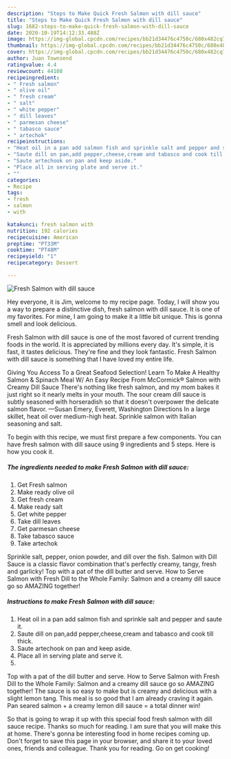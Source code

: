 ```yaml
---
description: "Steps to Make Quick Fresh Salmon with dill sauce"
title: "Steps to Make Quick Fresh Salmon with dill sauce"
slug: 1682-steps-to-make-quick-fresh-salmon-with-dill-sauce
date: 2020-10-19T14:12:33.488Z
image: https://img-global.cpcdn.com/recipes/bb21d34476c4750c/680x482cq70/fresh-salmon-with-dill-sauce-recipe-main-photo.jpg
thumbnail: https://img-global.cpcdn.com/recipes/bb21d34476c4750c/680x482cq70/fresh-salmon-with-dill-sauce-recipe-main-photo.jpg
cover: https://img-global.cpcdn.com/recipes/bb21d34476c4750c/680x482cq70/fresh-salmon-with-dill-sauce-recipe-main-photo.jpg
author: Juan Townsend
ratingvalue: 4.4
reviewcount: 44108
recipeingredient:
- " Fresh salmon"
- " olive oil"
- " fresh cream"
- " salt"
- " white pepper"
- " dill leaves"
- " parmesan cheese"
- " tabasco sauce"
- " artechok"
recipeinstructions:
- "Heat oil in a pan add salmon fish and sprinkle salt and pepper and saute it."
- "Saute dill on pan,add pepper,cheese,cream and tabasco and cook till thick."
- "Saute artechook on pan and keep aside."
- "Place all in serving plate and serve it."
- ""
categories:
- Recipe
tags:
- fresh
- salmon
- with

katakunci: fresh salmon with 
nutrition: 192 calories
recipecuisine: American
preptime: "PT33M"
cooktime: "PT48M"
recipeyield: "1"
recipecategory: Dessert

---
```



![Fresh Salmon with dill sauce](https://img-global.cpcdn.com/recipes/bb21d34476c4750c/680x482cq70/fresh-salmon-with-dill-sauce-recipe-main-photo.jpg)

Hey everyone, it is Jim, welcome to my recipe page. Today, I will show you a way to prepare a distinctive dish, fresh salmon with dill sauce. It is one of my favorites. For mine, I am going to make it a little bit unique. This is gonna smell and look delicious.

Fresh Salmon with dill sauce is one of the most favored of current trending foods in the world. It is appreciated by millions every day. It's simple, it is fast, it tastes delicious. They're fine and they look fantastic. Fresh Salmon with dill sauce is something that I have loved my entire life.

Giving You Access To a Great Seafood Selection! Learn To Make A Healthy Salmon &amp; Spinach Meal W/ An Easy Recipe From McCormick® Salmon with Creamy Dill Sauce There&#39;s nothing like fresh salmon, and my mom bakes it just right so it nearly melts in your mouth. The sour cream dill sauce is subtly seasoned with horseradish so that it doesn&#39;t overpower the delicate salmon flavor. —Susan Emery, Everett, Washington Directions In a large skillet, heat oil over medium-high heat. Sprinkle salmon with Italian seasoning and salt.


To begin with this recipe, we must first prepare a few components. You can have fresh salmon with dill sauce using 9 ingredients and 5 steps. Here is how you cook it.

<!--inarticleads1-->

##### The ingredients needed to make Fresh Salmon with dill sauce:

1. Get  Fresh salmon
1. Make ready  olive oil
1. Get  fresh cream
1. Make ready  salt
1. Get  white pepper
1. Take  dill leaves
1. Get  parmesan cheese
1. Take  tabasco sauce
1. Take  artechok


Sprinkle salt, pepper, onion powder, and dill over the fish. Salmon with Dill Sauce is a classic flavor combination that&#39;s perfectly creamy, tangy, fresh and garlicky! Top with a pat of the dill butter and serve. How to Serve Salmon with Fresh Dill to the Whole Family: Salmon and a creamy dill sauce go so AMAZING together! 

<!--inarticleads2-->

##### Instructions to make Fresh Salmon with dill sauce:

1. Heat oil in a pan add salmon fish and sprinkle salt and pepper and saute it.
1. Saute dill on pan,add pepper,cheese,cream and tabasco and cook till thick.
1. Saute artechook on pan and keep aside.
1. Place all in serving plate and serve it.
1. 


Top with a pat of the dill butter and serve. How to Serve Salmon with Fresh Dill to the Whole Family: Salmon and a creamy dill sauce go so AMAZING together! The sauce is so easy to make but is creamy and delicious with a slight lemon tang. This meal is so good that I am already craving it again. Pan seared salmon + a creamy lemon dill sauce = a total dinner win! 

So that is going to wrap it up with this special food fresh salmon with dill sauce recipe. Thanks so much for reading. I am sure that you will make this at home. There's gonna be interesting food in home recipes coming up. Don't forget to save this page in your browser, and share it to your loved ones, friends and colleague. Thank you for reading. Go on get cooking!
